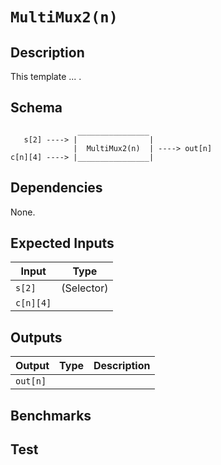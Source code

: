 # `MultiMux2(n)`

## Description

This template ... .

## Schema

```
               ________________     
   s[2] ----> |                |
              |  MultiMux2(n)  | ----> out[n]
c[n][4] ----> |________________|     
```

## Dependencies

None.

## Expected Inputs

| Input           | Type           |
| -------------   | -------------  | 
| `s[2]`          | (Selector)     |
| `c[n][4]`       |                |


## Outputs

| Output        | Type           | Description     |
| ------------- | -------------  | ----------      | 
| `out[n]`      |                |          |

## Benchmarks 

## Test